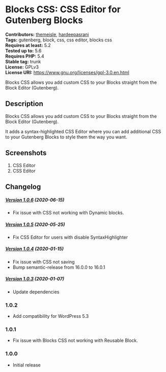 # Blocks CSS: CSS Editor for Gutenberg Blocks #
**Contributors:** [themeisle](https://profiles.wordpress.org/themeisle), [hardeepasrani](https://profiles.wordpress.org/hardeepasrani)  
**Tags:** gutenberg, block, css, css editor, blocks css  
**Requires at least:** 5.2      
**Tested up to:** 5.6  
**Requires PHP:** 5.4    
**Stable tag:** trunk  
**License:** GPLv3    
**License URI:** https://www.gnu.org/licenses/gpl-3.0.en.html    

Blocks CSS allows you add custom CSS to your Blocks straight from the Block Editor (Gutenberg).

## Description ##

Blocks CSS allows you add custom CSS to your Blocks straight from the Block Editor (Gutenberg).

It adds a syntax-highlighted CSS Editor where you can add additional CSS to your Gutenberg Blocks to style them the way you want.

## Screenshots ##

1. CSS Editor
2. CSS Editor

## Changelog ##

##### [Version 1.0.6](https://github.com/Codeinwp/blocks-css/compare/v1.0.5...v1.0.6) (2020-06-15)

- Fix issue with CSS not working with Dynamic blocks.




##### [Version 1.0.5](https://github.com/Codeinwp/blocks-css/compare/v1.0.4...v1.0.5) (2020-05-25)

- Fix CSS Editor for users with disable SyntaxHighlighter




##### [Version 1.0.4](https://github.com/Codeinwp/blocks-css/compare/v1.0.3...v1.0.4) (2020-01-15)

- Fix issue with CSS not saving
- Bump semantic-release from 16.0.0 to 16.0.1




##### [Version 1.0.3](https://github.com/Codeinwp/blocks-css/compare/v1.0.2...v1.0.3) (2020-01-07)

* Update dependencies

### 1.0.2 ###

* Add compatibility for WordPress 5.3

### 1.0.1 ###

* Fix issue with Blocks CSS not working with Reusable Block.

### 1.0.0 ###

* Initial release
